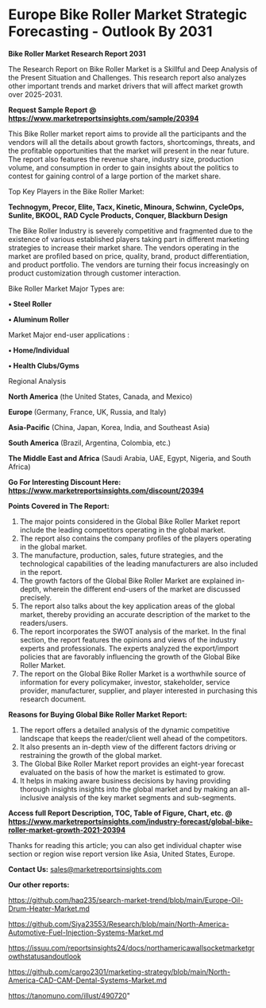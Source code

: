  # Europe Bike Roller Market Strategic Forecasting - Outlook By 2031

<strong>Bike Roller Market Research Report 2031</strong>

The Research Report on Bike Roller Market is a Skillful and Deep Analysis of the Present Situation and Challenges. This research report also analyzes other important trends and market drivers that will affect market growth over 2025-2031.

<strong>Request Sample Report @ <a href=https://www.marketreportsinsights.com/sample/20394>https://www.marketreportsinsights.com/sample/20394</a></strong>

This Bike Roller market report aims to provide all the participants and the vendors will all the details about growth factors, shortcomings, threats, and the profitable opportunities that the market will present in the near future. The report also features the revenue share, industry size, production volume, and consumption in order to gain insights about the politics to contest for gaining control of a large portion of the market share.

Top Key Players in the Bike Roller Market:

<strong>Technogym, Precor, Elite, Tacx, Kinetic, Minoura, Schwinn, CycleOps, Sunlite, BKOOL, RAD Cycle Products, Conquer, Blackburn Design</strong>

The Bike Roller Industry is severely competitive and fragmented due to the existence of various established players taking part in different marketing strategies to increase their market share. The vendors operating in the market are profiled based on price, quality, brand, product differentiation, and product portfolio. The vendors are turning their focus increasingly on product customization through customer interaction.

Bike Roller Market Major Types are:

<strong>• Steel Roller

• Aluminum Roller</strong>

Market Major end-user applications :

<strong>• Home/Individual

• Health Clubs/Gyms</strong>

Regional Analysis

</u><strong><b>North America</b></strong> (the United States, Canada, and Mexico)

<strong><b>Europe </b></strong>(Germany, France, UK, Russia, and Italy)

<strong><b>Asia-Pacific</b></strong> (China, Japan, Korea, India, and Southeast Asia)

<strong><b>South America</b></strong> (Brazil, Argentina, Colombia, etc.)

<strong><b>The Middle East and Africa</b></strong> (Saudi Arabia, UAE, Egypt, Nigeria, and South Africa)

<strong>Go For Interesting Discount Here: <a href=https://www.marketreportsinsights.com/discount/20394>https://www.marketreportsinsights.com/discount/20394</a></strong>

<strong>Points Covered in The Report:</strong>
<ol>
  <li>The major points considered in the Global Bike Roller Market report include the leading competitors operating in the global market.</li>
  <li>The report also contains the company profiles of the players operating in the global market.</li>
  <li>The manufacture, production, sales, future strategies, and the technological capabilities of the leading manufacturers are also included in the report.</li>
  <li>The growth factors of the Global Bike Roller Market are explained in-depth, wherein the different end-users of the market are discussed precisely.</li>
  <li>The report also talks about the key application areas of the global market, thereby providing an accurate description of the market to the readers/users.</li>
  <li>The report incorporates the SWOT analysis of the market. In the final section, the report features the opinions and views of the industry experts and professionals. The experts analyzed the export/import policies that are favorably influencing the growth of the Global Bike Roller Market.</li>
  <li>The report on the Global Bike Roller Market is a worthwhile source of information for every policymaker, investor, stakeholder, service provider, manufacturer, supplier, and player interested in purchasing this research document.</li>
</ol>
<strong>Reasons for Buying Global Bike Roller Market Report:</strong>

<ol>
  <li>The report offers a detailed analysis of the dynamic competitive landscape that keeps the reader/client well ahead of the competitors.</li>
  <li>It also presents an in-depth view of the different factors driving or restraining the growth of the global market.</li>
  <li>The Global Bike Roller Market report provides an eight-year forecast evaluated on the basis of how the market is estimated to grow.</li>
  <li>It helps in making aware business decisions by having providing thorough insights insights into the global market and by making an all-inclusive analysis of the key market segments and sub-segments.</li>
</ol>
<strong>Access full Report Description, TOC, Table of Figure, Chart, etc. @ <a href=https://www.marketreportsinsights.com/industry-forecast/global-bike-roller-market-growth-2021-20394>https://www.marketreportsinsights.com/industry-forecast/global-bike-roller-market-growth-2021-20394</a></strong>


Thanks for reading this article; you can also get individual chapter wise section or region wise report version like Asia, United States, Europe.

<strong>Contact Us:</strong>
sales@marketreportsinsights.com

<strong>Our other reports:</strong>

<a href=https://github.com/haq235/search-market-trend/blob/main/Europe-Oil-Drum-Heater-Market.md>https://github.com/haq235/search-market-trend/blob/main/Europe-Oil-Drum-Heater-Market.md</a>

<a href=https://github.com/Siya23553/Research/blob/main/North-America-Automotive-Fuel-Injection-Systems-Market.md>https://github.com/Siya23553/Research/blob/main/North-America-Automotive-Fuel-Injection-Systems-Market.md</a>

<a href=https://issuu.com/reportsinsights24/docs/northamericawallsocketmarketgrowthstatusandoutlook>https://issuu.com/reportsinsights24/docs/northamericawallsocketmarketgrowthstatusandoutlook</a>

<a href=https://github.com/cargo2301/marketing-strategy/blob/main/North-America-CAD-CAM-Dental-Systems-Market.md>https://github.com/cargo2301/marketing-strategy/blob/main/North-America-CAD-CAM-Dental-Systems-Market.md</a>

<a href=https://tanomuno.com/illust/490720>https://tanomuno.com/illust/490720</a>"
